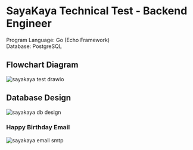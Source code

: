 # SayaKaya Technical Test - Backend Engineer
Program Language: Go (Echo Framework) \
Database: PostgreSQL

## Flowchart Diagram
![sayakaya test drawio](https://github.com/kevinlau2102/sayakaya-test/assets/71743231/b09c0f8a-3d8f-44c0-9ce2-0e5939ddba21)

## Database Design
![sayakaya db design](https://github.com/kevinlau2102/sayakaya-test/assets/71743231/327e9c6e-d3df-4afd-92c5-7d5b6d325209)

### Happy Birthday Email

![sayakaya email smtp](https://github.com/kevinlau2102/sayakaya-test/assets/71743231/f67592a2-65f9-4959-9281-db3c312bba34)


